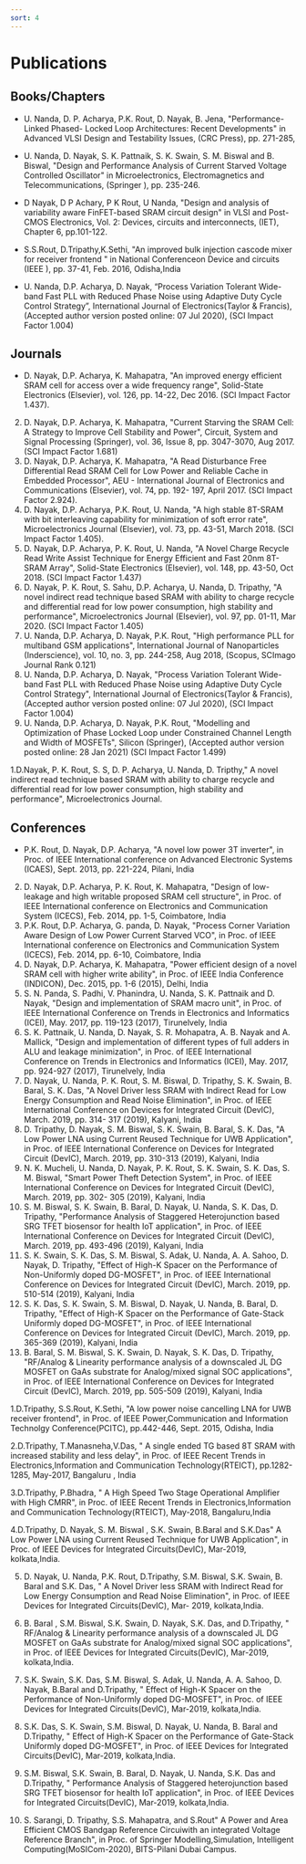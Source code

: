 ```yaml
---
sort: 4
---
```

# Publications

## Books/Chapters

- U. Nanda, D. P. Acharya, P.K. Rout, D. Nayak, B. Jena, "Performance-Linked Phased- Locked Loop Architectures: Recent Developments" in Advanced VLSI Design and Testability Issues, (CRC Press), pp. 271-285, 

- U. Nanda, D. Nayak, S. K. Pattnaik, S. K. Swain, S. M. Biswal and B. Biswal, "Design and Performance Analysis of Current Starved Voltage Controlled Oscillator" in Microelectronics, Electromagnetics and Telecommunications, (Springer ), pp. 235-246. 

- D Nayak, D P Achary, P K Rout, U Nanda, "Design and analysis of variability aware FinFET-based SRAM circuit design" in VLSI and Post-CMOS Electronics, Vol. 2: Devices, circuits and interconnects, (IET), Chapter 6, pp.101-122.

- S.S.Rout, D.Tripathy,K.Sethi, "An improved bulk injection cascode mixer for receiver frontend " in National Conferenceon Device and circuits (IEEE ), pp. 37-41, Feb.  2016, Odisha,India

-	U. Nanda, D.P. Acharya, D. Nayak, “Process Variation Tolerant Wide-band Fast PLL with Reduced Phase Noise using Adaptive Duty Cycle Control Strategy”, International Journal of Electronics(Taylor & Francis), (Accepted author version posted online: 07 Jul 2020), (SCI Impact Factor 1.004)

## Journals

- D. Nayak, D.P. Acharya, K. Mahapatra, "An improved energy efficient SRAM cell for access over a wide frequency range", Solid-State Electronics (Elsevier), vol. 126, pp.  14-22, Dec 2016. (SCI Impact Factor 1.437).

2.	D. Nayak, D.P. Acharya, K. Mahapatra, "Current Starving the SRAM Cell: A Strategy to Improve Cell Stability and Power", Circuit, System and Signal Processing (Springer), vol. 36, Issue 8, pp. 3047-3070, Aug 2017. (SCI Impact Factor 1.681)
3.	D. Nayak, D.P. Acharya, K. Mahapatra, "A Read Disturbance Free Differential Read SRAM Cell for Low Power and Reliable Cache in Embedded Processor",  AEU - International Journal of Electronics and Communications (Elsevier), vol. 74, pp. 192- 197, April 2017. (SCI Impact Factor 2.924).
4.	D. Nayak, D.P. Acharya, P.K. Rout, U. Nanda, "A high stable 8T-SRAM with bit interleaving capability for minimization of soft error rate", Microelectronics Journal (Elsevier), vol. 73, pp. 43-51, March 2018. (SCI Impact Factor 1.405).
5.	D. Nayak, D.P. Acharya, P. K. Rout, U. Nanda, "A Novel Charge Recycle Read Write Assist Technique for Energy Efficient and Fast 20nm 8T-SRAM Array", Solid-State Electronics (Elsevier), vol. 148, pp. 43-50, Oct 2018. (SCI Impact Factor 1.437)
6.	D. Nayak, P. K. Rout, S. Sahu, D.P. Acharya, U. Nanda, D. Tripathy, "A novel indirect read technique based SRAM with ability to charge recycle and differential read for low power consumption, high stability and performance", Microelectronics Journal (Elsevier), vol. 97, pp. 01-11, Mar 2020. (SCI Impact Factor 1.405)
7.	U. Nanda, D.P. Acharya, D. Nayak, P.K. Rout, "High performance PLL for multiband GSM applications", International Journal of Nanoparticles (Inderscience), vol. 10, no.  3, pp. 244-258, Aug 2018, (Scopus, SCImago Journal Rank 0.121)
8.	U. Nanda, D.P. Acharya, D. Nayak, "Process Variation Tolerant Wide-band Fast PLL with Reduced Phase Noise using Adaptive Duty Cycle Control Strategy", International Journal of Electronics(Taylor & Francis), (Accepted author version posted online: 07 Jul 2020), (SCI Impact Factor 1.004)
9.	U. Nanda, D.P. Acharya, D. Nayak, P.K. Rout, "Modelling and Optimization of Phase Locked Loop under Constrained Channel Length and Width of MOSFETs", Silicon (Springer), (Accepted author version posted online: 28 Jan 2021) (SCI Impact Factor 
1.499)

1.D.Nayak, P. K. Rout, S. S, D. P. Acharya, U. Nanda, D. Tripthy," A novel indirect read technique based SRAM with ability to charge recycle and differential read for low power consumption, high stability and performance", Microelectronics Journal.

## Conferences

- P.K. Rout, D. Nayak, D.P. Acharya, "A novel low power 3T inverter", in Proc. of IEEE International conference on Advanced Electronic Systems (ICAES), Sept. 2013, pp. 221-224, Pilani, India

2.	D. Nayak, D.P. Acharya, P. K. Rout, K. Mahapatra, "Design of low-leakage and high writable proposed SRAM cell structure", in Proc. of IEEE International conference on Electronics and Communication System (ICECS), Feb. 2014, pp. 1-5, Coimbatore, 
India 
3.	P.K. Rout, D.P. Acharya, G. panda, D. Nayak, "Process Corner Variation Aware Design of Low Power Current Starved VCO", in Proc. of IEEE International conference on Electronics and Communication System (ICECS), Feb. 2014, pp. 6-10, 
Coimbatore, India  
4.	D. Nayak, D.P. Acharya, K. Mahapatra, "Power efficient design of a novel SRAM cell with higher write ability", in Proc. of IEEE India Conference (INDICON), Dec.  2015, pp. 1-6 (2015), Delhi, India
5.	S. N. Panda, S. Padhi, V. Phanindra, U. Nanda, S. K. Pattnaik and D. Nayak, "Design and implementation of SRAM macro unit", in Proc. of  IEEE International Conference on Trends in Electronics and Informatics (ICEI), May. 2017, pp. 119-123 (2017), Tirunelvely, India
6.	S. K. Pattnaik, U. Nanda, D. Nayak, S. R. Mohapatra, A. B. Nayak and A. Mallick, "Design and implementation of different types of full adders in ALU and leakage minimization", in Proc. of IEEE International Conference on Trends in Electronics and Informatics (ICEI), May. 2017, pp. 924-927 (2017), Tirunelvely, India
7.	D. Nayak, U. Nanda, P. K. Rout, S. M. Biswal, D. Tripathy, S. K. Swain, B. Baral, S.  K. Das, "A Novel Driver less SRAM with Indirect Read for Low Energy Consumption and Read Noise Elimination", in Proc. of IEEE International Conference on Devices for Integrated Circuit (DevIC), March. 2019, pp. 314- 317 (2019), Kalyani, India
8.	D. Tripathy, D. Nayak, S. M. Biswal, S. K. Swain, B. Baral, S. K. Das, "A Low Power LNA using Current Reused Technique for UWB Application", in Proc. of IEEE International Conference on Devices for Integrated Circuit (DevIC), March. 2019, pp. 310-313 (2019), Kalyani, India
9.	N. K. Mucheli, U. Nanda, D. Nayak, P. K. Rout, S. K. Swain, S. K. Das, S. M.  Biswal, "Smart Power Theft Detection System", in Proc. of IEEE International Conference on Devices for Integrated Circuit (DevIC), March. 2019, pp. 302- 305 (2019), Kalyani, India
10.	S. M. Biswal, S. K. Swain, B. Baral, D. Nayak, U. Nanda, S. K. Das, D. Tripathy, "Performance Analysis of Staggered Heterojunction based SRG TFET biosensor for health IoT application", in Proc. of IEEE International Conference on Devices for Integrated Circuit (DevIC), March. 2019, pp. 493-496 (2019), Kalyani, India
11.	S. K. Swain, S. K. Das, S. M. Biswal, S. Adak, U. Nanda, A. A. Sahoo, D. Nayak, D.  Tripathy, "Effect of High-K Spacer on the Performance of Non-Uniformly doped DG-MOSFET", in Proc. of IEEE International Conference on Devices for Integrated Circuit (DevIC), March. 2019, pp. 510-514 (2019), Kalyani, India
12.	S. K. Das, S. K. Swain, S. M. Biswal, D. Nayak, U. Nanda, B. Baral, D. Tripathy, "Effect of High-K Spacer on the Performance of Gate-Stack Uniformly doped DG-MOSFET", in Proc. of IEEE International Conference on Devices for Integrated Circuit (DevIC), March. 2019, pp. 365-369 (2019), Kalyani, India
13.	B. Baral, S. M. Biswal, S. K. Swain, D. Nayak, S. K. Das, D. Tripathy, "RF/Analog & Linearity performance analysis of a downscaled JL DG MOSFET on GaAs substrate for Analog/mixed signal SOC applications", in Proc. of IEEE International Conference on Devices for Integrated Circuit (DevIC), March.  2019, pp. 505-509 (2019), Kalyani, India


1.D.Tripathy, S.S.Rout, K.Sethi, "A low power noise cancelling LNA for UWB receiver frontend", in Proc. of IEEE Power,Communication and Information  Technolgy Conference(PCITC), pp.442-446, Sept. 2015,  Odisha, India

2.D.Tripathy, T.Manasneha,V.Das, " A single ended TG based 8T SRAM with increased stability and less delay", in Proc. of IEEE Recent Trends in Electronics,Information and Communication Technology(RTEICT), pp.1282-1285, May-2017, Bangaluru , India

3.D.Tripathy, P.Bhadra, " A High Speed Two Stage Operational Amplifier with High CMRR", in Proc. of IEEE Recent Trends in Electronics,Information and Communication Technology(RTEICT),  May-2018, Bangaluru,India

4.D.Tripathy, D. Nayak, S. M. Biswal , S.K. Swain, B.Baral and S.K.Das" A Low Power LNA using Current Reused Technique for UWB Application", in Proc. of IEEE Devices for Integrated Circuits(DevIC),  Mar-2019, kolkata,India.

5. D. Nayak, U. Nanda, P.K. Rout, D.Tripathy, S.M. Biswal, S.K. Swain, B. Baral and S.K.  Das, " A Novel Driver less SRAM with Indirect Read for Low Energy Consumption and Read Noise Elimination", in Proc. of IEEE Devices for Integrated Circuits(DevIC),  Mar-
2019, kolkata,India.

6. B. Baral , S.M. Biswal, S.K. Swain, D. Nayak, S.K. Das, and D.Tripathy, " RF/Analog & Linearity performance analysis of a downscaled JL DG MOSFET on GaAs substrate for Analog/mixed signal SOC applications", in Proc. of IEEE Devices for Integrated 
Circuits(DevIC),  Mar-2019, kolkata,India.

7. S.K. Swain, S.K. Das, S.M. Biswal, S. Adak, U. Nanda, A. A. Sahoo, D. Nayak, B.Baral and D.Tripathy, " Effect of High-K Spacer on the Performance of Non-Uniformly doped DG-MOSFET", in Proc. of IEEE Devices for Integrated Circuits(DevIC),  Mar-2019, 
kolkata,India.

8. S.K. Das, S. K. Swain, S.M. Biswal, D. Nayak, U. Nanda, B. Baral and D.Tripathy, " Effect of High-K Spacer on the Performance of Gate-Stack Uniformly doped DG-MOSFET", in Proc. of IEEE Devices for Integrated Circuits(DevIC),  Mar-2019, kolkata,India.

9. S.M. Biswal, S.K. Swain, B. Baral, D. Nayak, U. Nanda, S.K. Das and D.Tripathy, " Performance Analysis  of  Staggered heterojunction based SRG TFET biosensor for health IoT application", in Proc. of IEEE Devices for Integrated Circuits(DevIC),  Mar-2019, kolkata,India.

10. S. Sarangi, D. Tripathy, S.S. Mahapatra, and S.Rout" A Power and Area Efficient CMOS Bandgap Reference Circuiwith an integrated Voltage Reference Branch", in Proc. of Springer Modelling,Simulation, Intelligent Computing(MoSICom-2020), BITS-Pilani Dubai Campus.

